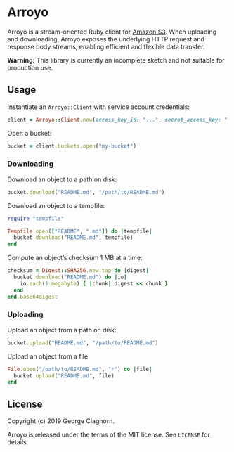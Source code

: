 # Arroyo

Arroyo is a stream-oriented Ruby client for [Amazon S3][s3]. When uploading and downloading, Arroyo
exposes the underlying HTTP request and response body streams, enabling efficient and flexible
data transfer.

**Warning:** This library is currently an incomplete sketch and not suitable for production use.

[s3]: https://aws.amazon.com/s3/

## Usage

Instantiate an `Arroyo::Client` with service account credentials:

```ruby
client = Arroyo::Client.new(access_key_id: "...", secret_access_key: "...", region: "us-east-1")
```

Open a bucket:

```ruby
bucket = client.buckets.open("my-bucket")
```

### Downloading

Download an object to a path on disk:

```ruby
bucket.download("README.md", "/path/to/README.md")
```

Download an object to a tempfile:

```ruby
require "tempfile"

Tempfile.open(["README", ".md"]) do |tempfile|
  bucket.download("README.md", tempfile)
end
```

Compute an object’s checksum 1 MB at a time:

```ruby
checksum = Digest::SHA256.new.tap do |digest|
  bucket.download("README.md") do |io|
    io.each(1.megabyte) { |chunk| digest << chunk }
  end
end.base64digest
```

### Uploading

Upload an object from a path on disk:

```ruby
bucket.upload("README.md", "/path/to/README.md")
```

Upload an object from a file:

```ruby
File.open("/path/to/README.md", "r") do |file|
  bucket.upload("README.md", file)
end
```

## License

Copyright (c) 2019 George Claghorn.

Arroyo is released under the terms of the MIT license. See `LICENSE` for details.

